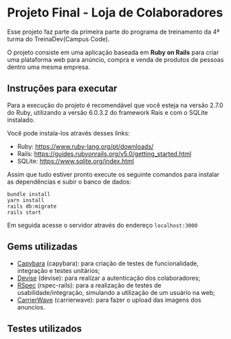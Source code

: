 # Projeto Final - Loja de Colaboradores

Esse projeto faz parte da primeira parte do programa de treinamento da 4ª turma do TreinaDev(Campus Code).

O projeto consiste em uma aplicação baseada em **Ruby on Rails** para criar uma plataforma web para anúncio, compra e venda de produtos de pessoas dentro uma mesma empresa.

## Instruções para executar
Para a execução do projeto é recomendável que você esteja na versão 2.7.0 do Ruby, utilizando a versão 6.0.3.2 do framework Rais e com o SQLite instalado.

Você pode instala-los através desses links:
* Ruby: https://www.ruby-lang.org/pt/downloads/
* Rails: https://guides.rubyonrails.org/v5.0/getting_started.html
* SQLite: https://www.sqlite.org/index.html

Assim que tudo estiver pronto execute os seguinte comandos para instalar as dependências e subir o banco de dados:
```
bundle install
yarn install
rails db:migrate
rails start
```
Em seguida acesse o servidor através do endereço `localhost:3000`

## Gems utilizadas
* [Capybara](https://github.com/teamcapybara/capybara) (capybara): para criação de testes de funcionalidade, integração e testes unitários;
* [Devise](https://github.com/heartcombo/devise) (devise): para realizar a autenticação dos colaboradores;
* [RSpec](https://github.com/rspec/rspec-rails) (rspec-rails): para a realização de testes de usabilidade/integração, simulando a utilização de um usuário na web;
* [CarrierWave](https://github.com/carrierwaveuploader/carrierwave) (carrierwave): para fazer o upload das imagens dos anuncios.

## Testes utilizados
